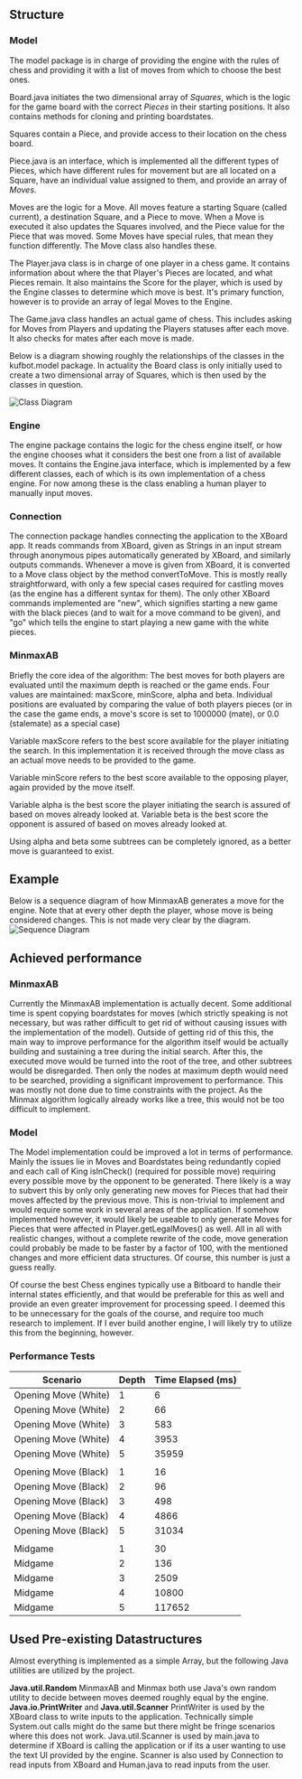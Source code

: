 ## Structure
### Model

The model package is in charge of providing the engine with the rules of chess and providing it with a list of moves from which to choose the best ones. 

Board.java initiates the two dimensional array of *Squares*, which is the logic for the game board with the correct *Pieces* in their starting positions. It also contains methods for cloning and printing boardstates.

Squares contain a Piece, and provide access to their location on the chess board. 

Piece.java is an interface, which is implemented all the different types of Pieces, which have different rules for movement but are all located on a Square, have an individual value assigned to them, and provide an array of *Moves*. 

Moves are the logic for a Move. All moves feature a starting Square (called current), a destination Square, and a Piece to move. When a Move is executed it also updates the Squares involved, and the Piece value for the Piece that was moved. Some Moves have special rules, that mean they function differently. The Move class also handles these.

The Player.java class is in charge of one player in a chess game. It contains information about where the that Player's Pieces are located, and what Pieces remain. It also maintains the Score for the player, which is used by the Engine classes to determine which move is best. It's primary function, however is to provide an array of legal Moves to the Engine.

The Game.java class handles an actual game of chess. This includes asking for Moves from Players and updating the Players statuses after each move. It also checks for mates after each move is made.

Below is a diagram showing roughly the relationships of the classes in the kufbot.model package. In actuality the Board class is only initially used to create a two dimensional array of Squares, which is then used by the classes in question. 
  
![Class Diagram](https://github.com/antlammi/ChessAI_TiRa/blob/master/documentation/Chess%20Engine%20Diagram.png)   
    
    
### Engine

The engine package contains the logic for the chess engine itself, or how the engine chooses what it considers the best one 
from a list of available moves. It contains the Engine.java interface, which is implemented by a few different classes, each of which is its own implementation of a chess engine. For now among these is the class enabling a human player to manually input moves.

### Connection

The connection package handles connecting the application to the XBoard app. It reads commands from XBoard, given as Strings in an input stream through anonymous pipes automatically generated by XBoard, and similarly outputs commands. Whenever a move is given from XBoard, it is converted to a Move class object by the method convertToMove. This is mostly really straightforward, with only a few special cases required for castling moves (as the engine has a different syntax for them). The only other XBoard commands implemented are "new", which signifies starting a new game with the black pieces (and to wait for a move command to be given), and "go" which tells the engine to start playing a new game with the white pieces.


### MinmaxAB
Briefly the core idea of the algorithm: The best moves for both players are evaluated until the maximum depth is reached or the game ends. Four values are maintained: maxScore, minScore, alpha and beta. Individual positions are evaluated by comparing the value of both players pieces (or in the case the game ends, a move's score is set to 1000000 (mate), or 0.0 (stalemate) as a special case)

Variable maxScore refers to the best score available for the player initiating the search. In this implementation it is received through the move class as an actual move needs to be provided to the game.   

Variable minScore refers to the best score available to the opposing player, again provided by the move itself.     

Variable alpha is the best score the player initiating the search is assured of based on moves already looked at.
Variable beta is the best score the opponent is assured of based on moves already looked at.    

Using alpha and beta some subtrees can be completely ignored, as a better move is guaranteed to exist.  

## Example
Below is a sequence diagram of how MinmaxAB generates a move for the engine. Note that at every other depth the player, whose move is being considered changes. This is not made very clear by the diagram.
![Sequence Diagram](https://github.com/antlammi/ChessAI_TiRa/blob/master/documentation/Sequence%20Diagram%20MinmaxAB.png)

## Achieved performance 
### MinmaxAB
Currently the MinmaxAB implementation is actually decent. Some additional time is spent copying boardstates for moves (which strictly speaking is not necessary, but was rather difficult to get rid of without causing issues with the implementation of the model). Outside of getting rid of this this, the main way to improve performance for the algorithm itself would be actually building and sustaining a tree during the initial search. After this, the executed move would be turned into the root of the tree, and other subtrees would be disregarded. Then only the nodes at maximum depth would need to be searched, providing a significant improvement to performance. This was mostly not done due to time constraints with the project. As the Minmax algorithm logically already works like a tree, this would not be too difficult to implement.
 
### Model
The Model implementation could be improved a lot in terms of performance. Mainly the issues lie in Moves and Boardstates being redundantly copied and each call of King isInCheck() (required for possible move) requiring every possible move by the opponent to be generated. There likely is a way to subvert this by only only generating new moves for Pieces that had their moves affected by the previous move. This is non-trivial to implement and would require some work in several areas of the application. If somehow implemented however, it would likely be useable to only generate Moves for Pieces that were affected in Player.getLegalMoves() as well. All in all with realistic changes, without a complete rewrite of the code, move generation could probably be made to be faster by a factor of 100, with the mentioned changes and more efficient data structures. Of course, this number is just a guess really.

Of course the best Chess engines typically use a Bitboard to handle their internal states efficiently, and that would be preferable for this as well and provide an even greater improvement for processing speed. I deemed this to be unnecessary for the goals of the course, and require too much research to implement. If I ever build another engine, I will likely try to utilize this from the beginning, however.

### Performance Tests

|Scenario|Depth|Time Elapsed (ms)|
|--------|-----|-----------------|
|Opening Move (White)|1|6|
|Opening Move (White)|2|66|
|Opening Move (White)|3|583|
|Opening Move (White)|4|3953|
|Opening Move (White)|5|35959|
||||
|Opening Move (Black)|1|16|
|Opening Move (Black)|2|96|
|Opening Move (Black)|3|498|
|Opening Move (Black)|4|4866|
|Opening Move (Black)|5|31034|
||||
|Midgame|1|30|
|Midgame|2|136|
|Midgame|3|2509|
|Midgame|4|10800|
|Midgame|5|117652|


## Used Pre-existing Datastructures

Almost everything is implemented as a simple Array, but the following Java utilities are utilized by the project.

**Java.util.Random** MinmaxAB and Minmax both use Java's own random utility to decide between moves deemed roughly equal by the engine.   
**Java.io.PrintWriter** and **Java.util.Scanner** PrintWriter is used by the XBoard class to write inputs to the application. Technically simple System.out calls might do the same but there might be fringe scenarios where this does not work. Java.util.Scanner is used by main.java to determine if XBoard is calling the application or if its a user wanting to use the text UI provided by the engine. Scanner is also used by Connection to read inputs from XBoard and Human.java to read inputs from the user.
